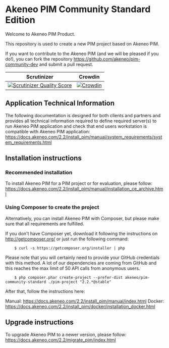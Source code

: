Akeneo PIM Community Standard Edition
=====================================

Welcome to Akeneo PIM Product.

This repository is used to create a new PIM project based on Akeneo PIM.

If you want to contribute to the Akeneo PIM (and we will be pleased if you do!), you can fork the repository https://github.com/akeneo/pim-community-dev and submit a pull request.

Scrutinizer | Crowdin
----------- | -------
[![Scrutinizer Quality Score](https://scrutinizer-ci.com/g/akeneo/pim-community-dev/badges/quality-score.png?s=05ef3d5d2bbfae2f9a659060b21711d275f0c1ff)](https://scrutinizer-ci.com/g/akeneo/pim-community-dev/) | [![Crowdin](https://d322cqt584bo4o.cloudfront.net/akeneo/localized.svg)](https://crowdin.com/project/akeneo)

Application Technical Information
---------------------------------

The following documentation is designed for both clients and partners and provides all technical information required to define required server(s) to run Akeneo PIM application and check that end users workstation is compatible with Akeneo PIM application:
https://docs.akeneo.com/2.2/install_pim/manual/system_requirements/system_requirements.html

Installation instructions
-------------------------

### Recommended installation

To install Akeneo PIM for a PIM project or for evaluation, please follow: https://docs.akeneo.com/2.2/install_pim/manual/installation_ce_archive.html

### Using Composer to create the project

Alternatively, you can install Akeneo PIM with Composer, but please make sure that all requirements are fulfilled.

If you don't have Composer yet, download it following the instructions on http://getcomposer.org/ or just run the following command:

```
    $ curl -s https://getcomposer.org/installer | php
```

Please note that you will certainly need to provide your GitHub credentials with this method.
A lot of our dependencies are coming from GitHub and this reaches the max limit of 50 API calls from anonymous users.

```
    $ php composer.phar create-project --prefer-dist akeneo/pim-community-standard ./pim-project "2.2.*@stable"
```

After that, follow the instructions here:

Manual: https://docs.akeneo.com/2.2/install_pim/manual/index.html
Docker: https://docs.akeneo.com/2.2/install_pim/docker/installation_docker.html

Upgrade instructions
--------------------

To upgrade Akeneo PIM to a newer version, please follow:
https://docs.akeneo.com/2.2/migrate_pim/index.html

